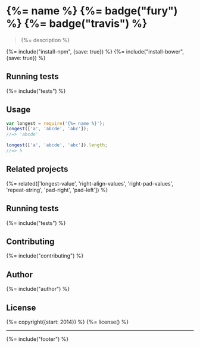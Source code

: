 # {%= name %} {%= badge("fury") %} {%= badge("travis") %}

> {%= description %}

{%= include("install-npm", {save: true}) %}
{%= include("install-bower", {save: true}) %}

## Running tests
{%= include("tests") %}

## Usage

```js
var longest = require('{%= name %}');
longest(['a', 'abcde', 'abc']);
//=> 'abcde'

longest(['a', 'abcde', 'abc']).length;
//=> 5
```

## Related projects
{%= related(['longest-value', 'right-align-values', 'right-pad-values', 'repeat-string', 'pad-right', 'pad-left']) %}  

## Running tests
{%= include("tests") %}

## Contributing
{%= include("contributing") %}

## Author
{%= include("author") %}

## License
{%= copyright({start: 2014}) %}
{%= license() %}

***

{%= include("footer") %}
